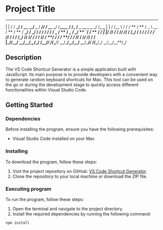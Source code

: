 # Project Title

---

| | / / **\_/ / **\_\_**** \_**_/ _** / **_// /_ \_\_** **\_**/ /**\_\_\_\_** **/ /\_ / **\_**** \_**\_ \_** ****\_**** \_/ /**\_** **\_**
| | / /\__ \ / / / ** \/ ** / _ \ \_\_ \/ ** \/ ** \/ **\_/ **/ **\_/ / / / **/ / / **/ \_ \/ ** \/ \_ \/ **\_/ ** `/ **/ ** \/ **_/
| |/ /_**/ / / /**_/ /_/ / /\_/ / **/ **_/ / / / / /_/ / / / /\_/ /**/ /_/ / /_ / /_/ / **/ / / / **/ / / /_/ / /_/ /_/ / /  
|**\_//\_\_**/ \_**\_/\_\_**/\__,_/\_**/ /\_\_**/_/ /_/\_**_/_/ \_\_/\_**/\__,_/\_\_/ \_**\_/\_**/_/ /_/\_**/\_/ \__,_/\_\_/\_\_**/\_/

## Description

The VS Code Shortcut Generator is a simple application built with JavaScript. Its main purpose is to provide developers with a convenient way to generate random keyboard shortcuts for Mac. This tool can be used on the go or during the development stage to quickly access different functionalities within Visual Studio Code.

## Getting Started

### Dependencies

Before installing the program, ensure you have the following prerequisites:

- Visual Studio Code installed on your Mac

### Installing

To download the program, follow these steps:

1. Visit the project repository on GitHub: [VS Code Shortcut Generator](<(https://github.com/charleslamb212/vs-gen)>)
2. Clone the repository to your local machine or download the ZIP file.

### Executing program

To run the program, follow these steps:

1. Open the terminal and navigate to the project directory.
2. Install the required dependencies by running the following command:

```shell
npm install
```
